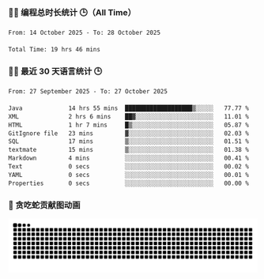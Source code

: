 ### 🧑‍💻 编程总时长统计 🕒（All Time）

<!--START_SECTION:WakaTotal-->

```txt
From: 14 October 2025 - To: 28 October 2025

Total Time: 19 hrs 46 mins
```

<!--END_SECTION:WakaTotal-->


### 🧑‍💻 最近 30 天语言统计 🕒
<!--START_SECTION:WakaLast30Days-->

```txt
From: 27 September 2025 - To: 27 October 2025

Java             14 hrs 55 mins  ███████████████████▒░░░░░   77.77 %
XML              2 hrs 6 mins    ██▓░░░░░░░░░░░░░░░░░░░░░░   11.01 %
HTML             1 hr 7 mins     █▒░░░░░░░░░░░░░░░░░░░░░░░   05.87 %
GitIgnore file   23 mins         ▓░░░░░░░░░░░░░░░░░░░░░░░░   02.03 %
SQL              17 mins         ▒░░░░░░░░░░░░░░░░░░░░░░░░   01.51 %
textmate         15 mins         ▒░░░░░░░░░░░░░░░░░░░░░░░░   01.38 %
Markdown         4 mins          ░░░░░░░░░░░░░░░░░░░░░░░░░   00.41 %
Text             0 secs          ░░░░░░░░░░░░░░░░░░░░░░░░░   00.02 %
YAML             0 secs          ░░░░░░░░░░░░░░░░░░░░░░░░░   00.01 %
Properties       0 secs          ░░░░░░░░░░░░░░░░░░░░░░░░░   00.00 %
```

<!--END_SECTION:WakaLast30Days-->

### 🐍 贪吃蛇贡献图动画

<picture>
  <source media="(prefers-color-scheme: dark)" srcset="https://raw.githubusercontent.com/AbsoluteZero001/AbsoluteZero001/output/github-contribution-grid-snake-dark.svg">
  <source media="(prefers-color-scheme: light)" srcset="https://raw.githubusercontent.com/AbsoluteZero001/AbsoluteZero001/output/github-contribution-grid-snake.svg">
  <img alt="github contribution grid snake animation" src="https://raw.githubusercontent.com/AbsoluteZero001/AbsoluteZero001/output/github-contribution-grid-snake.svg">
</picture>

